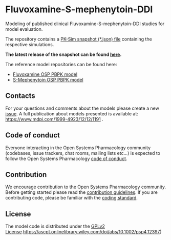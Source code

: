 # Fluvoxamine-S-mephenytoin-DDI
Modeling of published clinical Fluvoxamine-S-mephenytoin-DDI studies for model evaluation.



The repository contains a [PK-Sim snapshot (*.json) file](https://docs.open-systems-pharmacology.org/working-with-pk-sim/pk-sim-documentation/importing-exporting-project-data-models#exporting-project-to-snapshot-loading-project-from-snapshot) containing the respective simulations.

**The latest release of the snapshot can be found [here](../../releases/latest).**

The reference model repositories can be found here:

- [Fluvoxamine OSP PBPK model](https://github.com/Open-Systems-Pharmacology/Fluvoxamine-Model)
- [S-Mephenytoin OSP PBPK model](https://github.com/Open-Systems-Pharmacology/S-Mephenytoin-Model)

## Contacts
For your questions and comments about the models please create a new [issue](https://github.com/Open-Systems-Pharmacology/Fluvoxamine-S-mephenytoin-DDI/issues). A full publication about models presented is available at: https://www.mdpi.com/1999-4923/12/12/1191 .

## Code of conduct

Everyone interacting in the Open Systems Pharmacology community (codebases, issue trackers, chat rooms, mailing lists etc...) is expected to follow the Open Systems Pharmacology [code of conduct](https://github.com/Open-Systems-Pharmacology/Suite/blob/master/CODE_OF_CONDUCT.md#contributor-covenant-code-of-conduct).

## Contribution

We encourage contribution to the Open Systems Pharmacology community. Before getting started please read the [contribution guidelines](https://github.com/Open-Systems-Pharmacology/Suite/blob/master/CONTRIBUTING.md#ways-to-contribute). If you are contributing code, please be familiar with the [coding standard](https://github.com/Open-Systems-Pharmacology/Suite/blob/master/CODING_STANDARDS.md#visual-studio-settings).

## License

The model code is distributed under the [GPLv2 License](https://github.com/Open-Systems-Pharmacology/Suite/blob/develop/LICENSE).https://ascpt.onlinelibrary.wiley.com/doi/abs/10.1002/psp4.12397)
